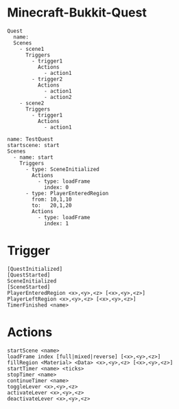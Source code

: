 Minecraft-Bukkit-Quest
======================

    Quest
      name:
      Scenes
        - scene1
          Triggers
            - trigger1
              Actions
                - action1
            - trigger2
              Actions
                - action1
                - action2
        - scene2
          Triggers
            - trigger1
              Actions
                - action1
                
    name: TestQuest
    startscene: start
    Scenes
      - name: start
        Triggers
          - type: SceneInitialized
            Actions
              - type: loadFrame
                index: 0
          - type: PlayerEnteredRegion
            from: 10,1,10
            to:   20,1,20
            Actions
              - type: loadFrame
                index: 1

Trigger
=======

    [QuestInitialized]
    [QuestStarted]
    SceneInitialized
    [SceneStarted]
    PlayerEnteredRegion <x>,<y>,<z> [<x>,<y>,<z>]
    PlayerLeftRegion <x>,<y>,<z> [<x>,<y>,<z>]
    TimerFinished <name>

Actions
=======

    startScene <name>
    loadFrame index [full|mixed|reverse] [<x>,<y>,<z>]
    fillRegion <Material> <Data> <x>,<y>,<z> [<x>,<y>,<z>]
    startTimer <name> <ticks>
    stopTimer <name>
    continueTimer <name>
    toggleLever <x>,<y>,<z>
    activateLever <x>,<y>,<z>
    deactivateLever <x>,<y>,<z>
